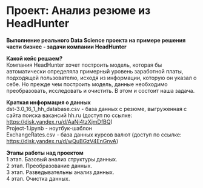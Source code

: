 # Проект: Анализ резюме из HeadHunter
**Выполнение реального Data Science проекта на примере решения части бизнес - задачи компании HeadHunter**

**Какой кейс решаем?**  
Компания HeadHunter хочет построить модель, которая бы автоматически определяла примерный уровень заработной платы, подходящей пользователю, исходя из информации, которую он указал о себе. Но прежде чем построить модель, данные необходимо преобразовать, исследовать и очистить. В этом и состоит наша задача.

**Краткая информация о данных**  
dst-3.0_16_1_hh_database.csv - база данных с резюме, выгруженная с сайта поиска вакансий hh.ru (доступ по ссылке: https://disk.yandex.ru/d/AaNi4tzXjmDfBQ)  
Project-1.ipynb - ноутбук-шаблон  
ExchangeRates.csv - база данных курсов валют (доступ по ссылке: https://disk.yandex.ru/d/wQuBGzV4EnGnvA)  

**Этапы работы над проектом**  
1 этап. Базовый анализ структуры данных.  
2 этап. Преобразование данных.  
3 этап. Разведывательны анализ данных.  
4 этап. Очистка данных.  
